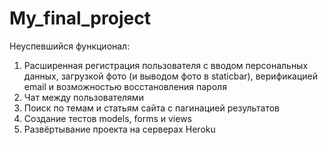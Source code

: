 # My_final_project
Неуспевшийся функционал:
1) Расширенная регистрация пользователя с вводом персональных данных, загрузкой фото (и выводом фото в staticbar), верификацией email и возможностью восстановления пароля
2) Чат между пользователями
3) Поиск по темам и статьям сайта с пагинацией результатов
4) Создание тестов models, forms и views
5) Развёртывание проекта на серверах Heroku
